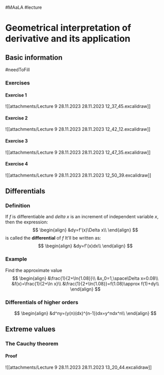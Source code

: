#MAaLA #lecture 

# Geometrical interpretation of derivative and its application
## Basic information
#needToFill
### Exercises
#### Exercise 1
![[attachments/Lecture 9 28.11.2023 28.11.2023 12_37_45.excalidraw]]

#### Exercise 2
![[attachments/Lecture 9 28.11.2023 28.11.2023 12_42_12.excalidraw]]

#### Exercise 3
![[attachments/Lecture 9 28.11.2023 28.11.2023 12_47_35.excalidraw]]

#### Exercise 4
![[attachments/Lecture 9 28.11.2023 28.11.2023 12_50_39.excalidraw]]

## Differentials
### Definition
If *f* is differentiable and *delta x* is an increment of independent variable *x*, then the expression:
$$
\begin{align}
	&dy=f'(x)\Delta x\\
\end{align}
$$
is called the **differential** of *f*
It'll be written as:
$$
\begin{align}
	&dy=f'(x)dx\\
\end{align}
$$

### Example
Find the approximate value
$$
\begin{align}
	&\frac{1}{2+\ln{1.08}}\\
	&x_0=1,\space\Delta x=0.08\\
	&f(x)=\frac{1}{2+\ln x}\\
	&\frac{1}{2+\ln{1.08}}=f(1.08)\approx f(1)+dy\\
\end{align}
$$

### Differentials of higher orders
$$
\begin{align}
	&d^ny=(y(n)(dx)^{n-1})dx=y^ndx^n\\
\end{align}
$$

## Extreme values
### The Cauchy theorem
#### Proof
![[attachments/Lecture 9 28.11.2023 28.11.2023 13_20_44.excalidraw]]